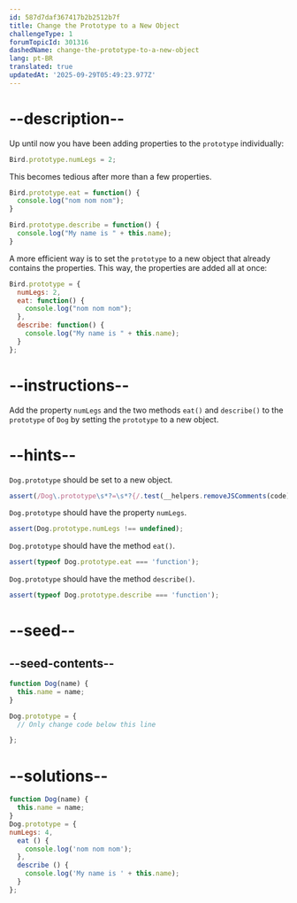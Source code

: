```yaml
---
id: 587d7daf367417b2b2512b7f
title: Change the Prototype to a New Object
challengeType: 1
forumTopicId: 301316
dashedName: change-the-prototype-to-a-new-object
lang: pt-BR
translated: true
updatedAt: '2025-09-29T05:49:23.977Z'
---
```


# --description--

Up until now you have been adding properties to the `prototype` individually:

```js
Bird.prototype.numLegs = 2;
```

This becomes tedious after more than a few properties.

```js
Bird.prototype.eat = function() {
  console.log("nom nom nom");
}

Bird.prototype.describe = function() {
  console.log("My name is " + this.name);
}
```

A more efficient way is to set the `prototype` to a new object that already contains the properties. This way, the properties are added all at once:

```js
Bird.prototype = {
  numLegs: 2, 
  eat: function() {
    console.log("nom nom nom");
  },
  describe: function() {
    console.log("My name is " + this.name);
  }
};
```

# --instructions--

Add the property `numLegs` and the two methods `eat()` and `describe()` to the `prototype` of `Dog` by setting the `prototype` to a new object.

# --hints--

`Dog.prototype` should be set to a new object.

```js
assert(/Dog\.prototype\s*?=\s*?{/.test(__helpers.removeJSComments(code)));
```

`Dog.prototype` should have the property `numLegs`.

```js
assert(Dog.prototype.numLegs !== undefined);
```

`Dog.prototype` should have the method `eat()`.

```js
assert(typeof Dog.prototype.eat === 'function');
```

`Dog.prototype` should have the method `describe()`.

```js
assert(typeof Dog.prototype.describe === 'function');
```

# --seed--

## --seed-contents--

```js
function Dog(name) {
  this.name = name;
}

Dog.prototype = {
  // Only change code below this line

};
```

# --solutions--

```js
function Dog(name) {
  this.name = name;
}
Dog.prototype = {
numLegs: 4,
  eat () {
    console.log('nom nom nom');
  },
  describe () {
    console.log('My name is ' + this.name);
  }
};
```
